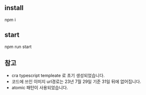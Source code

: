 ## install 


npm i 

## start

npm run start

## 참고
- cra typescript templeate 로 초기 생성되었습니다.
- 코드에 쓰인 이미지 url경로는 23년 7월 29일 기준 31일 뒤에 없어집니다. 
- atomic 패턴이 사용되었습니다.
